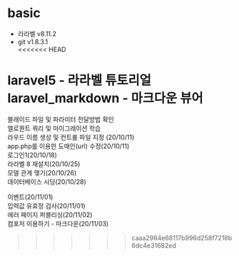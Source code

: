 # basic
- 라라벨 v8.11.2  
- git v1.8.3.1  
<<<<<<< HEAD

laravel5 - 라라벨 튜토리얼  
laravel_markdown - 마크다운 뷰어
=======
  
블레이드 파일 및 파라미터 전달방법 확인  
엘로퀀트 쿼리 및 마이그레이션 학습  
라우드 이름 생성 및 컨트롤 파일 지정 (20/10/11)  
app.php를 이용한 도매인(url) 수정(20/10/11)  
로그인1(20/10/18)  
라라벨 8 재설치(20/10/25)  
모델 관계 맺기(20/10/26)  
데이터베이스 시딩(20/10/28)    

이벤트(20/11/01)  
입력값 유효정 검사(20/11/01)  
에러 페이지 퍼블리싱(20/11/02)  
컴포저 이용하기 - 마크다운(20/11/03)  



>>>>>>> caaa2984e68117b996d258f7218b6dc4e31682ed
